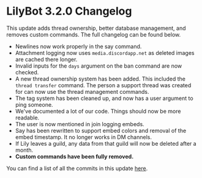 # LilyBot 3.2.0 Changelog

This update adds thread ownership, better database management, and removes custom commands.
The full changelog can be found below.

* Newlines now work properly in the say command.
* Attachment logging now uses `media.discordapp.net` as deleted images are cached there longer.
* Invalid inputs for the `days` argument on the ban command are now checked.
* A new thread ownership system has been added. This included the `thread transfer` command.
The person a support thread was created for can now use the thread management commands.
* The tag system has been cleaned up, and now has a user argument to ping someone.
* We've documented a lot of our code. Things should now be more readable.
* The user is now mentioned in join logging embeds.
* Say has been rewritten to support embed colors and removal of the embed timestamp. It no longer works in DM channels.
* If Lily leaves a guild, any data from that guild will now be deleted after a month.
* **Custom commands have been fully removed.**

You can find a list of all the commits in this update
[here](https://github.com/IrisShaders/LilyBot/compare/v3.1.1...v3.2.0).

